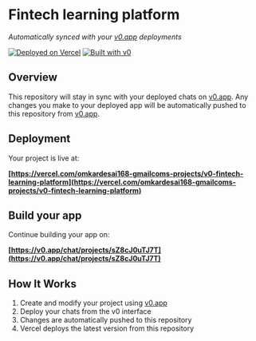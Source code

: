 # Fintech learning platform

*Automatically synced with your [v0.app](https://v0.app) deployments*

[![Deployed on Vercel](https://img.shields.io/badge/Deployed%20on-Vercel-black?style=for-the-badge&logo=vercel)](https://vercel.com/omkardesai168-gmailcoms-projects/v0-fintech-learning-platform)
[![Built with v0](https://img.shields.io/badge/Built%20with-v0.app-black?style=for-the-badge)](https://v0.app/chat/projects/sZ8cJ0uTJ7T)

## Overview

This repository will stay in sync with your deployed chats on [v0.app](https://v0.app).
Any changes you make to your deployed app will be automatically pushed to this repository from [v0.app](https://v0.app).

## Deployment

Your project is live at:

**[https://vercel.com/omkardesai168-gmailcoms-projects/v0-fintech-learning-platform](https://vercel.com/omkardesai168-gmailcoms-projects/v0-fintech-learning-platform)**

## Build your app

Continue building your app on:

**[https://v0.app/chat/projects/sZ8cJ0uTJ7T](https://v0.app/chat/projects/sZ8cJ0uTJ7T)**

## How It Works

1. Create and modify your project using [v0.app](https://v0.app)
2. Deploy your chats from the v0 interface
3. Changes are automatically pushed to this repository
4. Vercel deploys the latest version from this repository